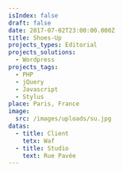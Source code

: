 ```yaml
---
isIndex: false
draft: false
date: 2017-07-02T23:00:00.000Z
title: Shoes-Up
projects_types: Editorial
projects_solutions:
  - Wordpress
projects_tags:
  - PHP
  - jQuery
  - Javascript
  - Stylus
place: Paris, France
image:
  src: /images/uploads/su.jpg
datas:
  - title: Client
    tetx: Waf
  - title: Studio
    text: Rue Pavée
---
```

